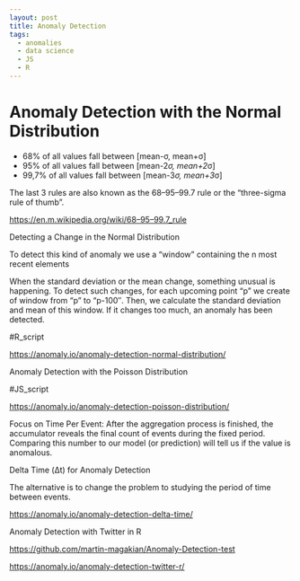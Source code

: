 ```yaml
---
layout: post
title: Anomaly Detection
tags:
  - anomalies
  - data science
  - JS
  - R
---
```



# Anomaly Detection with the Normal Distribution

- 68% of all values fall between [mean-σ, mean+σ]
- 95% of all values fall between [mean-2*σ, mean+2*σ]
- 99,7% of all values fall between [mean-3*σ, mean+3*σ]

The last 3 rules are also known as the 68–95–99.7 rule or the “three-sigma rule of thumb”.

https://en.m.wikipedia.org/wiki/68–95–99.7_rule

Detecting a Change in the Normal Distribution

To detect this kind of anomaly we use a “window” containing the n most recent elements

When the standard deviation or the mean change, something unusual is happening. To detect such changes, for each upcoming point “p” we create of window from “p” to “p-100″. Then, we calculate the standard deviation and mean of this window. If it changes too much, an anomaly has been detected.

#R_script

https://anomaly.io/anomaly-detection-normal-distribution/




Anomaly Detection with the Poisson Distribution

#JS_script

https://anomaly.io/anomaly-detection-poisson-distribution/

Focus on Time Per Event: After the aggregation process is finished, the accumulator reveals the final count of events during the fixed period. Comparing this number to our model (or prediction) will tell us if the value is anomalous.




Delta Time (Δt) for Anomaly Detection

The alternative is to change the problem to studying the period of time between events.

https://anomaly.io/anomaly-detection-delta-time/




Anomaly Detection with Twitter in R

https://github.com/martin-magakian/Anomaly-Detection-test

https://anomaly.io/anomaly-detection-twitter-r/










